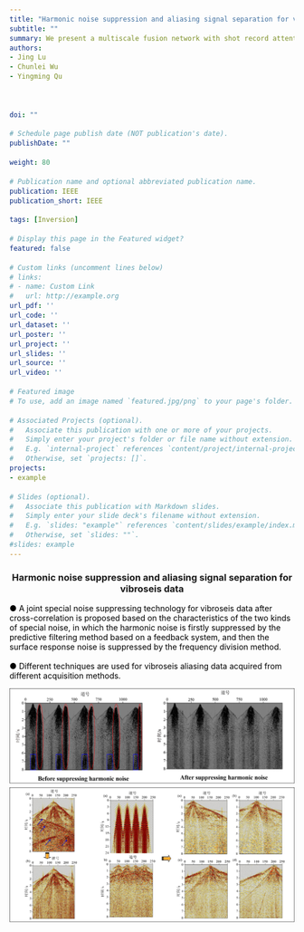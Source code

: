 ```yaml
---
title: "Harmonic noise suppression and aliasing signal separation for vibroseis data"
subtitle: ""
summary: We present a multiscale fusion network with shot record attention (MFNSR) module, which can construct velocity models directly from the original seismic record. The proposed network can obtain fine-grained complete semantic information in the shot record by multilayer fusion operation. 
authors:
- Jing Lu
- Chunlei Wu
- Yingming Qu



doi: ""

# Schedule page publish date (NOT publication's date).
publishDate: ""

weight: 80

# Publication name and optional abbreviated publication name.
publication: IEEE
publication_short: IEEE 

tags: [Inversion]

# Display this page in the Featured widget?
featured: false

# Custom links (uncomment lines below)
# links:
# - name: Custom Link
#   url: http://example.org
url_pdf: ''
url_code: ''
url_dataset: ''
url_poster: ''
url_project: ''
url_slides: ''
url_source: ''
url_video: ''

# Featured image
# To use, add an image named `featured.jpg/png` to your page's folder. 

# Associated Projects (optional).
#   Associate this publication with one or more of your projects.
#   Simply enter your project's folder or file name without extension.
#   E.g. `internal-project` references `content/project/internal-project/index.md`.
#   Otherwise, set `projects: []`.
projects:
- example

# Slides (optional).
#   Associate this publication with Markdown slides.
#   Simply enter your slide deck's filename without extension.
#   E.g. `slides: "example"` references `content/slides/example/index.md`.
#   Otherwise, set `slides: ""`.
#slides: example
---
```


### <center>Harmonic noise suppression and aliasing signal separation for vibroseis data<center>

 <font color=black> ● A joint special noise suppressing technology for vibroseis data after cross-correlation is proposed based on the characteristics of the two kinds of special noise, in which the harmonic noise is firstly suppressed by the predictive filtering method based on a feedback system, and then the surface response noise is suppressed by the frequency division method.</font><br />    
 <font color=black> ● Different techniques are used for vibroseis aliasing data acquired from different acquisition methods.</font>


<div style="text-align: center;">
  <img src="./Harmonic noise suppression and aliasing signal separation for vibroseis data.assets/13pic1.png" alt="Image Alt Text" style="max-width: 100%; height: auto;">
</div>
<div style="text-align: center;">
  <img src="./Harmonic noise suppression and aliasing signal separation for vibroseis data.assets/13pic2.png" alt="Image Alt Text" style="max-width: 100%; height: auto;">
</div>



